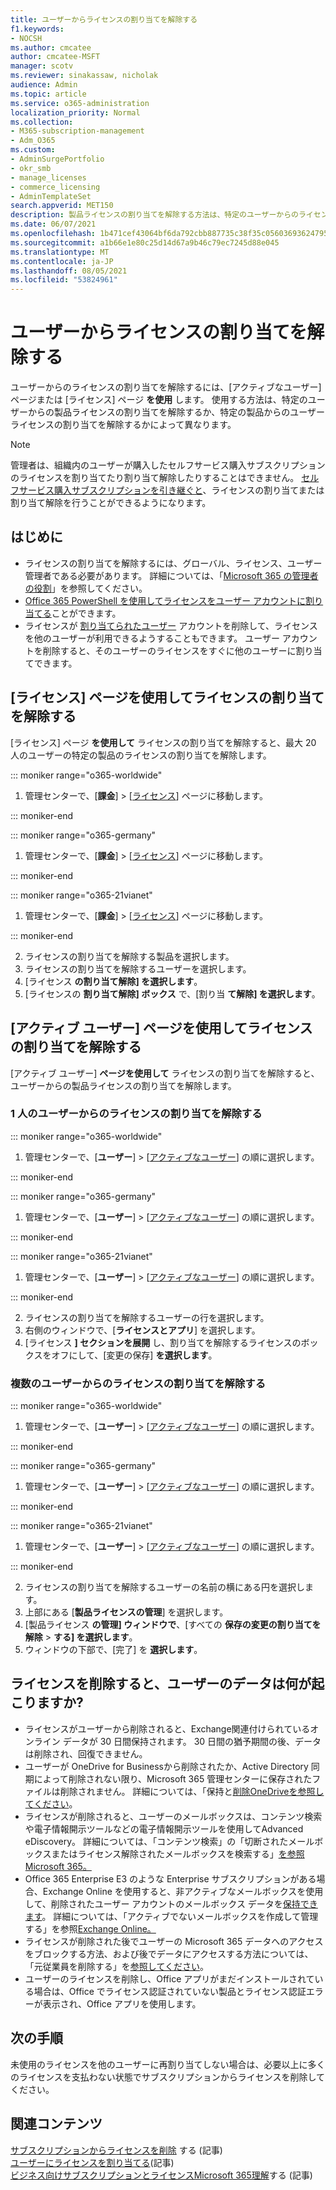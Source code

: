 ```yaml
---
title: ユーザーからライセンスの割り当てを解除する
f1.keywords:
- NOCSH
ms.author: cmcatee
author: cmcatee-MSFT
manager: scotv
ms.reviewer: sinakassaw, nicholak
audience: Admin
ms.topic: article
ms.service: o365-administration
localization_priority: Normal
ms.collection:
- M365-subscription-management
- Adm_O365
ms.custom:
- AdminSurgePortfolio
- okr_smb
- manage_licenses
- commerce_licensing
- AdminTemplateSet
search.appverid: MET150
description: 製品ライセンスの割り当てを解除する方法は、特定のユーザーからのライセンスの割り当てを解除するか、特定の製品からライセンスを割り当て解除するかによって異なります。
ms.date: 06/07/2021
ms.openlocfilehash: 1b471cef43064bf6da792cbb887735c38f35c056036936247958af8797edec2f
ms.sourcegitcommit: a1b66e1e80c25d14d67a9b46c79ec7245d88e045
ms.translationtype: MT
ms.contentlocale: ja-JP
ms.lasthandoff: 08/05/2021
ms.locfileid: "53824961"
---
```

# <a name="unassign-licenses-from-users"></a>ユーザーからライセンスの割り当てを解除する

ユーザーからのライセンスの割り当てを解除するには、[アクティブなユーザー] ページまたは [ライセンス] ページ **を使用** します。 使用する方法は、特定のユーザーからの製品ライセンスの割り当てを解除するか、特定の製品からのユーザー ライセンスの割り当てを解除するかによって異なります。

> [!NOTE]
> 管理者は、組織内のユーザーが購入したセルフサービス購入サブスクリプションのライセンスを割り当てたり割り当て解除したりすることはできません。 [セルフサービス購入サブスクリプションを引き継ぐと](../../commerce/subscriptions/manage-self-service-purchases-admins.md#take-over-a-self-service-purchase-subscription)、ライセンスの割り当てまたは割り当て解除を行うことができるようになります。

## <a name="before-you-begin"></a>はじめに

- ライセンスの割り当てを解除するには、グローバル、ライセンス、ユーザー管理者である必要があります。 詳細については、「[Microsoft 365 の管理者の役割](../add-users/about-admin-roles.md)」を参照してください。
- [Office 365 PowerShell を使用してライセンスをユーザー アカウントに割り当てる](../../enterprise/remove-licenses-from-user-accounts-with-microsoft-365-powershell.md)ことができます。
- ライセンスが [割り当てられたユーザー](../add-users/delete-a-user.md) アカウントを削除して、ライセンスを他のユーザーが利用できるようすることもできます。 ユーザー アカウントを削除すると、そのユーザーのライセンスをすぐに他のユーザーに割り当てできます。

## <a name="use-the-licenses-page-to-unassign-licenses"></a>[ライセンス] ページを使用してライセンスの割り当てを解除する

[ライセンス] ページ **を使用して** ライセンスの割り当てを解除すると、最大 20 人のユーザーの特定の製品のライセンスの割り当てを解除します。

::: moniker range="o365-worldwide"

1. 管理センターで、[**課金**] \> [<a href="https://go.microsoft.com/fwlink/p/?linkid=842264" target="_blank">ライセンス</a>] ページに移動します。

::: moniker-end

::: moniker range="o365-germany"

 1. 管理センターで、[**課金**] \> [<a href="https://go.microsoft.com/fwlink/p/?linkid=848038" target="_blank">ライセンス</a>] ページに移動します。

::: moniker-end

::: moniker range="o365-21vianet"

 1. 管理センターで、[**課金**] \> [<a href="https://go.microsoft.com/fwlink/p/?linkid=850625" target="_blank">ライセンス</a>] ページに移動します。

::: moniker-end

2. ライセンスの割り当てを解除する製品を選択します。
3. ライセンスの割り当てを解除するユーザーを選択します。
4. [ライセンス **の割り当て解除] を選択します**。
5. [ライセンスの **割り当て解除] ボックス** で、[割り当 **て解除] を選択します**。

## <a name="use-the-active-users-page-to-unassign-licenses"></a>[アクティブ ユーザー] ページを使用してライセンスの割り当てを解除する

[アクティブ ユーザー] **ページを使用して** ライセンスの割り当てを解除すると、ユーザーからの製品ライセンスの割り当てを解除します。

### <a name="unassign-licenses-from-one-user"></a>1 人のユーザーからのライセンスの割り当てを解除する

::: moniker range="o365-worldwide"

1. 管理センターで、[**ユーザー**] \> [<a href="https://go.microsoft.com/fwlink/p/?linkid=834822" target="_blank">アクティブなユーザー</a>] の順に選択します。

::: moniker-end

::: moniker range="o365-germany"

 1. 管理センターで、[**ユーザー**] \> [<a href="https://go.microsoft.com/fwlink/p/?linkid=847686" target="_blank">アクティブなユーザー</a>] の順に選択します。

::: moniker-end

::: moniker range="o365-21vianet"

 1. 管理センターで、[**ユーザー**] \> [<a href="https://go.microsoft.com/fwlink/p/?linkid=850628" target="_blank">アクティブなユーザー</a>] の順に選択します。

::: moniker-end

2. ライセンスの割り当てを解除するユーザーの行を選択します。
3. 右側のウィンドウで、[**ライセンスとアプリ**] を選択します。
4. [ライセンス **] セクションを展開** し、割り当てを解除するライセンスのボックスをオフにして、[変更の保存] **を選択します**。

### <a name="unassign-licenses-from-multiple-users"></a>複数のユーザーからのライセンスの割り当てを解除する

::: moniker range="o365-worldwide"

1. 管理センターで、[**ユーザー**] \> [<a href="https://go.microsoft.com/fwlink/p/?linkid=834822" target="_blank">アクティブなユーザー</a>] の順に選択します。

::: moniker-end

::: moniker range="o365-germany"

 1. 管理センターで、[**ユーザー**] \> [<a href="https://go.microsoft.com/fwlink/p/?linkid=847686" target="_blank">アクティブなユーザー</a>] の順に選択します。

::: moniker-end

::: moniker range="o365-21vianet"

 1. 管理センターで、[**ユーザー**] \> [<a href="https://go.microsoft.com/fwlink/p/?linkid=850628" target="_blank">アクティブなユーザー</a>] の順に選択します。

::: moniker-end

2. ライセンスの割り当てを解除するユーザーの名前の横にある円を選択します。
3. 上部にある [**製品ライセンスの管理**] を選択します。
4. [製品ライセンス **の管理] ウィンドウで**、[すべての **保存の変更の割り当てを解除**  >  **する] を選択します**。
5. ウィンドウの下部で、[完了] を **選択します**。  

## <a name="what-happens-to-a-users-data-when-you-remove-their-license"></a>ライセンスを削除すると、ユーザーのデータは何が起こりますか?

- ライセンスがユーザーから削除されると、Exchange関連付けられているオンライン データが 30 日間保持されます。 30 日間の猶予期間の後、データは削除され、回復できません。
- ユーザーが OneDrive for Businessから削除されたか、Active Directory 同期によって削除されない限り、Microsoft 365 管理センターに保存されたファイルは削除されません。 詳細については、「保持と[削除OneDriveを参照してください](/onedrive/retention-and-deletion)。
- ライセンスが削除されると、ユーザーのメールボックスは、コンテンツ検索や電子情報開示ツールなどの電子情報開示ツールを使用してAdvanced eDiscovery。 詳細については、「コンテンツ検索」の「切断されたメールボックスまたはライセンス解除されたメールボックスを検索する」[を参照Microsoft 365。](../../compliance/content-search.md)
- Office 365 Enterprise E3 のような Enterprise サブスクリプションがある場合、Exchange Online を使用すると、非アクティブなメールボックスを使用して、削除されたユーザー アカウントのメールボックス データを[保持できます](../../compliance/inactive-mailboxes-in-office-365.md)。 詳細については、「アクティブでないメールボックスを作成して管理する」を参照[Exchange Online。](../../compliance/create-and-manage-inactive-mailboxes.md)
- ライセンスが削除された後でユーザーの Microsoft 365 データへのアクセスをブロックする方法、および後でデータにアクセスする方法については、「元従業員を削除する」を[参照してください](../add-users/remove-former-employee.md)。
- ユーザーのライセンスを削除し、Office アプリがまだインストールされている場合は、Office でライセンス[](https://support.microsoft.com/office/0d23d3c0-c19c-4b2f-9845-5344fedc4380)認証されていない製品とライセンス認証エラーが表示され、Office アプリを使用します。

## <a name="next-steps"></a>次の手順

未使用のライセンスを他のユーザー[](../../managed-desktop/get-started/assign-licenses.md)に再割り当てしない場合は、[](../../commerce/licenses/buy-licenses.md)必要以上に多くのライセンスを支払わない状態でサブスクリプションからライセンスを削除してください。

## <a name="related-content"></a>関連コンテンツ

[サブスクリプションからライセンスを削除](../../commerce/licenses/buy-licenses.md) する (記事)\
[ユーザーにライセンスを割り当てる](assign-licenses-to-users.md)(記事)\
[ビジネス向けサブスクリプションとライセンスMicrosoft 365理解](../../commerce/licenses/subscriptions-and-licenses.md)する (記事)

